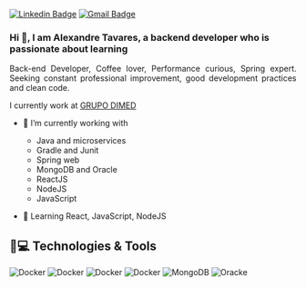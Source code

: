 [![Linkedin Badge](https://img.shields.io/badge/Linkedin-Alexandre%20Tavares-blue?style=flat-square)](https://www.linkedin.com/in/alexandre-tavares-21a12b45/)
[![Gmail Badge](https://img.shields.io/badge/Outlook-Alexandre%20Tavares-red?style=flat-square)](mailto:altavares03@outlook.com)

### Hi 👋, I am Alexandre Tavares, a backend developer who is passionate about learning
<p align = "justify">Back-end Developer, Coffee lover, Performance curious, Spring expert. Seeking constant professional improvement, good development practices and clean code.</p>

I currently work at [GRUPO DIMED](http://grupodimed.com.br/)

- 🔭 I’m currently working with
  - Java and microservices
  - Gradle and Junit
  - Spring web 
  - MongoDB and Oracle
  - ReactJS
  - NodeJS
  - JavaScript
  
- 🌱 Learning React, JavaScript, NodeJS

## 🚀💻 Technologies & Tools
![Docker](https://img.shields.io/badge/-Java-black?style=flat-square&logo=java)
![Docker](https://img.shields.io/badge/-Spring-black?style=flat-square&logo=spring)
![Docker](https://img.shields.io/badge/-Jenkins-black?style=flat-square&logo=Jenkins)
![Docker](https://img.shields.io/badge/-Docker-black?style=flat-square&logo=docker)
![MongoDB](https://img.shields.io/badge/-MongoDB-black?style=flat-square&logo=mongodb)
![Oracke](https://img.shields.io/badge/-Oracle-black?style=flat-square&logo=oracle)
<!--
**aluizt/aluizt** is a ✨ _special_ ✨ repository because its `README.md` (this file) appears on your GitHub profile.

Here are some ideas to get you started:

- 🔭 I’m currently working on ...
- 🌱 I’m currently learning ...
- 👯 I’m looking to collaborate on ...
- 🤔 I’m looking for help with ...
- 💬 Ask me about ...
- 📫 How to reach me: ...
- 😄 Pronouns: ...
- ⚡ Fun fact: ...
-->
